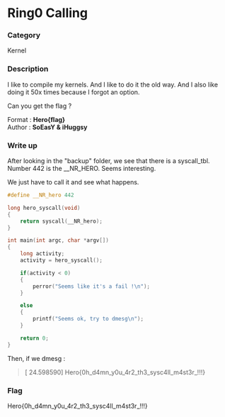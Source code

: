 # Ring0 Calling

### Category

Kernel

### Description

I like to compile my kernels. And I like to do it the old way.
And I also like doing it 50x times because I forgot an option.

Can you get the flag ?

Format : **Hero{flag}**  
Author : **SoEasY & iHuggsy**

### Write up

After looking in the "backup" folder, we see that there is a syscall_tbl.
Number 442 is the __NR_HERO. Seems interesting.

We just have to call it and see what happens.

```C
#define __NR_hero 442

long hero_syscall(void)
{
    return syscall(__NR_hero);
}

int main(int argc, char *argv[])
{
    long activity;
    activity = hero_syscall();

    if(activity < 0)
    {
        perror("Seems like it's a fail !\n");
    }

    else
    {
        printf("Seems ok, try to dmesg\n");
    }

    return 0;
}
```

Then, if we dmesg :

> [   24.598590] Hero{0h_d4mn_y0u_4r2_th3_sysc4ll_m4st3r_!!!}


### Flag

Hero{0h_d4mn_y0u_4r2_th3_sysc4ll_m4st3r_!!!}
